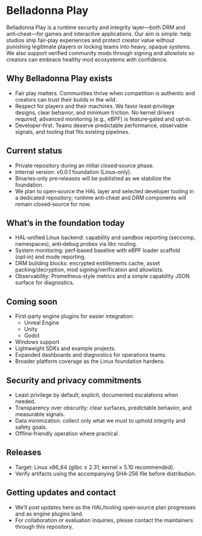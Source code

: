 # Belladonna Play

 Belladonna Play is a runtime security and integrity layer—both DRM and anti‑cheat—for games and interactive applications. Our aim is simple: help studios ship fair‑play experiences and protect creator value without punishing legitimate players or locking teams into heavy, opaque systems. We also support verified community mods through signing and allowlists so creators can embrace healthy mod ecosystems with confidence.

## Why Belladonna Play exists
- Fair play matters. Communities thrive when competition is authentic and creators can trust their builds in the wild.
- Respect for players and their machines. We favor least‑privilege designs, clear behavior, and minimum friction. No kernel drivers required; advanced monitoring (e.g., eBPF) is feature‑gated and opt‑in.
- Developer‑first. Teams deserve predictable performance, observable signals, and tooling that fits existing pipelines.

## Current status
- Private repository during an initial closed‑source phase.
- Internal version: v0.0.1 foundation (Linux‑only).
- Binaries‑only pre‑releases will be published as we stabilize the foundation.
- We plan to open‑source the HAL layer and selected developer tooling in a dedicated repository; runtime anti‑cheat and DRM components will remain closed‑source for now.

## What’s in the foundation today
- HAL‑unified Linux backend: capability and sandbox reporting (seccomp, namespaces), anti‑debug probes via libc routing.
- System monitoring: perf‑based baseline with eBPF loader scaffold (opt‑in) and mode reporting.
- DRM building blocks: encrypted entitlements cache, asset packing/decryption, mod signing/verification and allowlists.
- Observability: Prometheus‑style metrics and a simple capability JSON surface for diagnostics.

## Coming soon
- First‑party engine plugins for easier integration:
	- Unreal Engine
	- Unity
	- Godot
- Windows support
- Lightweight SDKs and example projects.
- Expanded dashboards and diagnostics for operations teams.
- Broader platform coverage as the Linux foundation hardens.

## Security and privacy commitments
- Least privilege by default; explicit, documented escalations when needed.
- Transparency over obscurity: clear surfaces, predictable behavior, and measurable signals.
- Data minimization: collect only what we must to uphold integrity and safety goals.
- Offline‑friendly operation where practical.

## Releases
- Target: Linux x86_64 (glibc ≥ 2.31; kernel ≥ 5.10 recommended).
- Verify artifacts using the accompanying SHA‑256 file before distribution.

## Getting updates and contact
- We’ll post updates here as the HAL/tooling open‑source plan progresses and as engine plugins land.
- For collaboration or evaluation inquiries, please contact the maintainers through this repository.
